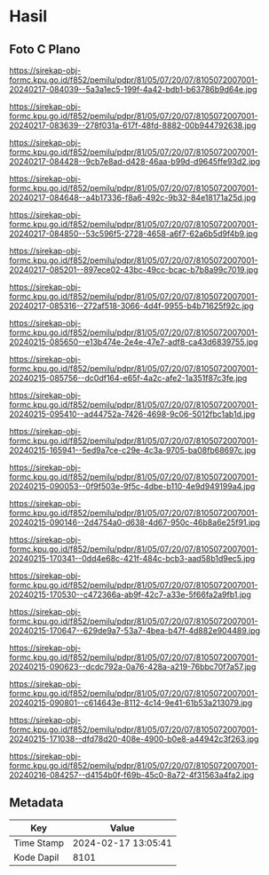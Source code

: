 # Hasil

## Foto C Plano

https://sirekap-obj-formc.kpu.go.id/f852/pemilu/pdpr/81/05/07/20/07/8105072007001-20240217-084039--5a3a1ec5-199f-4a42-bdb1-b63786b9d64e.jpg

https://sirekap-obj-formc.kpu.go.id/f852/pemilu/pdpr/81/05/07/20/07/8105072007001-20240217-083639--278f031a-617f-48fd-8882-00b944792638.jpg

https://sirekap-obj-formc.kpu.go.id/f852/pemilu/pdpr/81/05/07/20/07/8105072007001-20240217-084428--9cb7e8ad-d428-46aa-b99d-d9645ffe93d2.jpg

https://sirekap-obj-formc.kpu.go.id/f852/pemilu/pdpr/81/05/07/20/07/8105072007001-20240217-084648--a4b17336-f8a6-492c-9b32-84e18171a25d.jpg

https://sirekap-obj-formc.kpu.go.id/f852/pemilu/pdpr/81/05/07/20/07/8105072007001-20240217-084850--53c596f5-2728-4658-a6f7-62a6b5d9f4b9.jpg

https://sirekap-obj-formc.kpu.go.id/f852/pemilu/pdpr/81/05/07/20/07/8105072007001-20240217-085201--897ece02-43bc-49cc-bcac-b7b8a99c7019.jpg

https://sirekap-obj-formc.kpu.go.id/f852/pemilu/pdpr/81/05/07/20/07/8105072007001-20240217-085316--272af518-3066-4d4f-9955-b4b71625f92c.jpg

https://sirekap-obj-formc.kpu.go.id/f852/pemilu/pdpr/81/05/07/20/07/8105072007001-20240215-085650--e13b474e-2e4e-47e7-adf8-ca43d6839755.jpg

https://sirekap-obj-formc.kpu.go.id/f852/pemilu/pdpr/81/05/07/20/07/8105072007001-20240215-085756--dc0df164-e65f-4a2c-afe2-1a351f87c3fe.jpg

https://sirekap-obj-formc.kpu.go.id/f852/pemilu/pdpr/81/05/07/20/07/8105072007001-20240215-095410--ad44752a-7426-4698-9c06-5012fbc1ab1d.jpg

https://sirekap-obj-formc.kpu.go.id/f852/pemilu/pdpr/81/05/07/20/07/8105072007001-20240215-165941--5ed9a7ce-c29e-4c3a-9705-ba08fb68697c.jpg

https://sirekap-obj-formc.kpu.go.id/f852/pemilu/pdpr/81/05/07/20/07/8105072007001-20240215-090053--0f9f503e-9f5c-4dbe-b110-4e9d949199a4.jpg

https://sirekap-obj-formc.kpu.go.id/f852/pemilu/pdpr/81/05/07/20/07/8105072007001-20240215-090146--2d4754a0-d638-4d67-950c-46b8a6e25f91.jpg

https://sirekap-obj-formc.kpu.go.id/f852/pemilu/pdpr/81/05/07/20/07/8105072007001-20240215-170341--0dd4e68c-421f-484c-bcb3-aad58b1d9ec5.jpg

https://sirekap-obj-formc.kpu.go.id/f852/pemilu/pdpr/81/05/07/20/07/8105072007001-20240215-170530--c472366a-ab9f-42c7-a33e-5f66fa2a9fb1.jpg

https://sirekap-obj-formc.kpu.go.id/f852/pemilu/pdpr/81/05/07/20/07/8105072007001-20240215-170647--629de9a7-53a7-4bea-b47f-4d882e904489.jpg

https://sirekap-obj-formc.kpu.go.id/f852/pemilu/pdpr/81/05/07/20/07/8105072007001-20240215-090623--dcdc792a-0a76-428a-a219-76bbc70f7a57.jpg

https://sirekap-obj-formc.kpu.go.id/f852/pemilu/pdpr/81/05/07/20/07/8105072007001-20240215-090801--c614643e-8112-4c14-9e41-61b53a213079.jpg

https://sirekap-obj-formc.kpu.go.id/f852/pemilu/pdpr/81/05/07/20/07/8105072007001-20240215-171038--dfd78d20-408e-4900-b0e8-a44942c3f263.jpg

https://sirekap-obj-formc.kpu.go.id/f852/pemilu/pdpr/81/05/07/20/07/8105072007001-20240216-084257--d4154b0f-f69b-45c0-8a72-4f31563a4fa2.jpg


## Metadata

| Key        | Value               |
| ---------- | ------------------- |
| Time Stamp | 2024-02-17 13:05:41 |
| Kode Dapil | 8101                |



